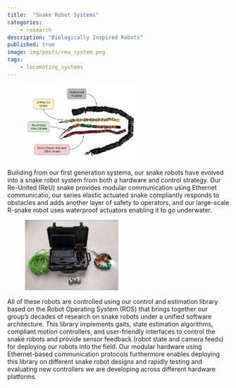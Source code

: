 ```yaml
---
title:  "Snake Robot Systems"
categories:
    - research
description: "Biologically Inspired Robots"
published: true
image: img/posts/reu_system.png
tags:
    - locomoting_systems
---
```


<figure>
 <img src="img/posts/snake_systems.png" width="60%"/>
</figure>

Builiding from our first generation systems, our snake robots have evolved into a snake robot system from both a hardware and control strategy. Our Re-United (ReU) snake provides modular communication using Ethernet communicatio, our series elastic actuated snake compliantly responds to obstacles and adds another layer of safety to operators, and our large-scale R-snake robot uses waterproof actuators enabling it to go underwater. 

<figure>
 <img src="img/posts/reu_system.png" width="50%"/>
</figure>

All of these robots are controlled using our control and estimation library based on the Robot Operating System (ROS) that brings together our group’s decades of research on snake robots under a unified software architecture. This library implements gaits, state estimation algorithms, compliant motion controllers, and user-friendly interfaces to control the snake robots and provide sensor feedback (robot state and camera feeds) for deploying our robots into the field. Our modular hardware using Ethernet-based communication protocols furthermore enables deploying this library on different snake robot designs and rapidly testing and evaluating new controllers we are developing across different hardware platforms.

